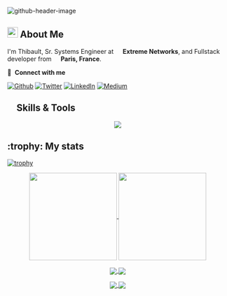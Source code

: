 ![github-header-image](https://github.com/user-attachments/assets/b931549c-03a6-40d7-abdd-a77e9623c486)

<h2><img src="https://github.com/user-attachments/assets/2a9b9fce-1c56-4a27-8635-407dbf8804be" width=24px> About Me</h2>

<p>
  I'm Thibault, Sr. Systems Engineer at <img src="https://github.com/user-attachments/assets/8f5e3c9f-34d1-41ac-8c28-7b8c7052a24a" width="13"/> <b>Extreme Networks</b>, and Fullstack developer from <img src="https://cdn-icons-png.flaticon.com/512/197/197560.png" width="13"/> <b>Paris, France</b>.
</p>

🔗 &nbsp;**Connect with me**
<p align="left">
  <a href="https://github.com/tchevalleraud" target="_blank"><img alt="Github" src="https://img.shields.io/badge/GitHub-%2312100E.svg?&style=for-the-badge&logo=Github&logoColor=white" /></a>
  <a href="https://twitter.com/tchib28" target="_blank"><img alt="Twitter" src="https://img.shields.io/badge/twitter-%231DA1F2.svg?&style=for-the-badge&logo=twitter&logoColor=white" /></a>
  <a href="https://www.linkedin.com/in/thibault-chevalleraud" target="_blank"><img alt="LinkedIn" src="https://img.shields.io/badge/linkedin-%230077B5.svg?&style=for-the-badge&logo=linkedin&logoColor=white" /></a>
  <a href="https://medium.com/@thibault.chevalleraud" target="_blank"><img alt="Medium" src="https://img.shields.io/badge/medium-%2312100E.svg?&style=for-the-badge&logo=medium&logoColor=white" />
</a>

<h2><img src="https://media2.giphy.com/media/QssGEmpkyEOhBCb7e1/giphy.gif" width=16px> Skills & Tools</h2>

<p align="center">
  <a href="https://skillicons.dev">
    <img src="https://skillicons.dev/icons?i=angular,ansible,azure,bootstrap,css,docker,git,github,githubactions,grafana,html,js,jquery,latex,linux,mongodb,mysql,nginx,php,phpstorm,pug,pycharm,py,regex,sass,symfony" />
  </a>
</p>

<h2>:trophy: My stats</h2>

[![trophy](https://github-profile-trophy.vercel.app/?username=tchevalleraud&column=8&margin-w=15&margin-h=15&row=1)](https://github.com/tchevalleraud/github-profile-trophy)

<p align="center">
  <a href="https://github.com/tchevalleraud/">
    <img height=200 align="center" src="https://github-readme-stats.vercel.app/api?username=tchevalleraud" />
  </a>
  <a href="https://github.com/tchevalleraud/">
    <img height=200 align="center" src="https://github-readme-stats.vercel.app/api/top-langs?username=tchevalleraud&layout=compact&langs_count=8&card_width=320" />
  </a>
</p>
<p align="center">
  <a href="https://github.com/tchevalleraud/extremenetworks-api-xiqse">
    <img align="center" src="https://github-readme-stats.vercel.app/api/pin/?username=tchevalleraud&repo=extremenetworks-api-xiqse" />
  </a>
  <a href="https://github.com/tchevalleraud/how-to-extremenetworks">
    <img align="center" src="https://github-readme-stats.vercel.app/api/pin/?username=tchevalleraud&repo=how-to-extremenetworks" />
  </a>
</p>
<p align="center">
  <a href="https://github.com/tchevalleraud/ansible_collections.extreme.xiqse">
    <img align="center" src="https://github-readme-stats.vercel.app/api/pin/?username=tchevalleraud&repo=ansible_collections.extreme.xiqse" />
  </a>
  <a href="https://github.com/tchevalleraud/ansible_collections.extreme.voss">
    <img align="center" src="https://github-readme-stats.vercel.app/api/pin/?username=tchevalleraud&repo=ansible_collections.extreme.voss" />
  </a>
</p>
